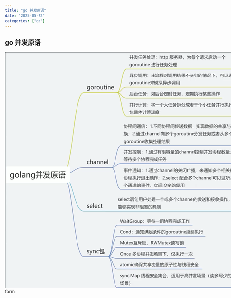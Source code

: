 ```yaml
---
title: "go 并发原语"
date: "2025-05-22"
categories: ["go"]
---
```


## go 并发原语
<img src="../static/sync.png" style="max-width: 800px;"/>
form <https://www.bilibili.com/video/BV1D7tfeCENG?vd_source=1fc15dfc7872eca10bc43b8ee8d73958>